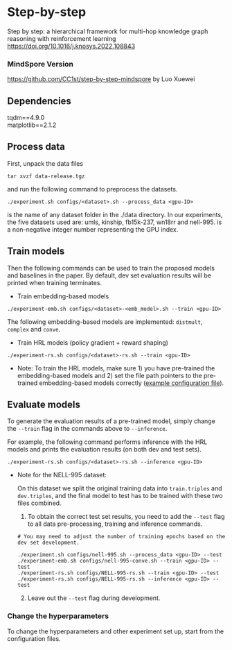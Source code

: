 # Step-by-step
Step by step: a hierarchical framework for multi-hop knowledge graph reasoning with reinforcement learning
https://doi.org/10.1016/j.knosys.2022.108843

### MindSpore Version
https://github.com/CC1st/step-by-step-mindspore by Luo Xuewei

## Dependencies
tqdm==4.9.0\
matplotlib==2.1.2

## Process data
First, unpack the data files
```
tar xvzf data-release.tgz
```
and run the following command to preprocess the datasets.

```
./experiment.sh configs/<dataset>.sh --process_data <gpu-ID>
```
<dataset> is the name of any dataset folder in the ./data directory. In our experiments, the five datasets used are: umls, kinship, fb15k-237, wn18rr and nell-995. <gpu-ID> is a non-negative integer number representing the GPU index.
  
## Train models
Then the following commands can be used to train the proposed models and baselines in the paper. By default, dev set evaluation results will be printed when training terminates.

* Train embedding-based models
```
./experiment-emb.sh configs/<dataset>-<emb_model>.sh --train <gpu-ID>
```
The following embedding-based models are implemented: `distmult`, `complex` and `conve`.

* Train HRL models (policy gradient + reward shaping)
```
./experiment-rs.sh configs/<dataset>-rs.sh --train <gpu-ID>
```

* Note: To train the HRL models, make sure 1) you have pre-trained the embedding-based models and 2) set the file path pointers to the pre-trained embedding-based models correctly ([example configuration file](configs/umls-rs.sh)).

## Evaluate models
To generate the evaluation results of a pre-trained model, simply change the `--train` flag in the commands above to `--inference`. 

For example, the following command performs inference with the HRL models and prints the evaluation results (on both dev and test sets).
```
./experiment-rs.sh configs/<dataset>-rs.sh --inference <gpu-ID>
```

* Note for the NELL-995 dataset: 

  On this dataset we split the original training data into `train.triples` and `dev.triples`, and the final model to test has to be trained with these two files combined. 
  1. To obtain the correct test set results, you need to add the `--test` flag to all data pre-processing, training and inference commands.  
    ```
    # You may need to adjust the number of training epochs based on the dev set development.

    ./experiment.sh configs/nell-995.sh --process_data <gpu-ID> --test
    ./experiment-emb.sh configs/nell-995-conve.sh --train <gpu-ID> --test
    ./experiment-rs.sh configs/NELL-995-rs.sh --train <gpu-ID> --test
    ./experiment-rs.sh configs/NELL-995-rs.sh --inference <gpu-ID> --test
    ```    
  2. Leave out the `--test` flag during development.
  
### Change the hyperparameters
To change the hyperparameters and other experiment set up, start from the configuration files.
